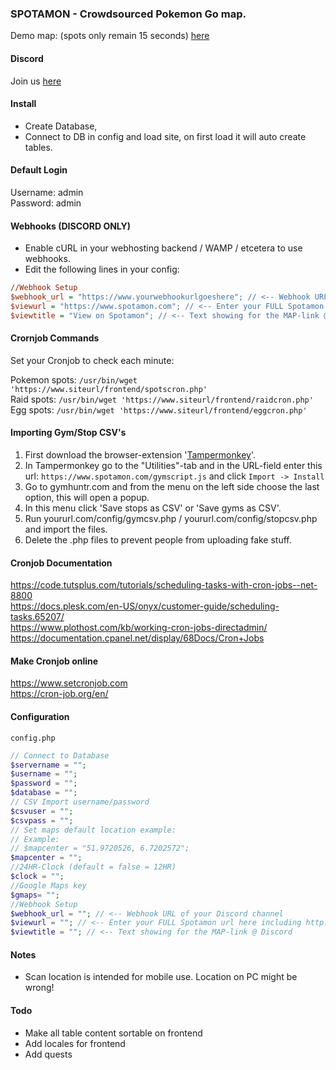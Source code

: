 ### SPOTAMON - Crowdsourced Pokemon Go map.
Demo map: (spots only remain 15 seconds) <a href="https://www.spotamon.com/demo/">here</a>

#### Discord

Join us <a href="https://discordapp.com/invite/spU9p7v">here</a>

#### Install
- Create Database,
- Connect to DB in config and load site, on first load it will auto create tables. 

#### Default Login
Username: admin<br>
Password: admin

#### Webhooks (DISCORD ONLY)
- Enable cURL in your webhosting backend / WAMP / etcetera to  use webhooks.
- Edit the following lines in your config:

```ini
//Webhook Setup
$webhook_url = "https://www.yourwebhookurlgoeshere"; // <-- Webhook URL of your Discord channel
$viewurl = "https://www.spotamon.com"; // <-- Enter your FULL Spotamon url here including http:// or https:// example: https://www.mysite.com < NO BACKSLASH AT THE END!
$viewtitle = "View on Spotamon"; // <-- Text showing for the MAP-link @ Discord
```

#### Crornjob Commands
Set your Cronjob to check each minute:

Pokemon spots: `/usr/bin/wget 'https://www.siteurl/frontend/spotscron.php'`<br>
Raid spots: `/usr/bin/wget 'https://www.siteurl/frontend/raidcron.php'`<br>
Egg spots: `/usr/bin/wget 'https://www.siteurl/frontend/eggcron.php'`

#### Importing Gym/Stop CSV's

1. First download the browser-extension '<a href="https://tampermonkey.net/">Tampermonkey</a>'.
2. In Tampermonkey go to the "Utilities"-tab and in the URL-field enter this url: `https://www.spotamon.com/gymscript.js` and click `Import -> Install`
3. Go to gymhuntr.com and from the menu on the left side choose the last option, this will open a popup.
4. In this menu click 'Save stops as CSV' or 'Save gyms as CSV'.
5. Run yoururl.com/config/gymcsv.php / yoururl.com/config/stopcsv.php and import the files.
6. Delete the .php files to prevent people from uploading fake stuff.

#### Cronjob Documentation

https://code.tutsplus.com/tutorials/scheduling-tasks-with-cron-jobs--net-8800<br>
https://docs.plesk.com/en-US/onyx/customer-guide/scheduling-tasks.65207/<br>
https://www.plothost.com/kb/working-cron-jobs-directadmin/<br>
https://documentation.cpanel.net/display/68Docs/Cron+Jobs

#### Make Cronjob online

https://www.setcronjob.com<br>
https://cron-job.org/en/

#### Configuration

`config.php`
```php
// Connect to Database
$servername = "";
$username = "";
$password = "";
$database = "";
// CSV Import username/password
$csvuser = "";
$csvpass = "";
// Set maps default location example: 
// Example:
// $mapcenter = "51.9720526, 6.7202572";
$mapcenter = "";
//24HR-Clock (default = false = 12HR) 
$clock = "";
//Google Maps key
$gmaps= "";
//Webhook Setup
$webhook_url = ""; // <-- Webhook URL of your Discord channel
$viewurl = ""; // <-- Enter your FULL Spotamon url here including http:// or https:// example: https://www.mysite.com < NO BACKSLASH AT THE END!
$viewtitle = ""; // <-- Text showing for the MAP-link @ Discord
```

#### Notes
- Scan location is intended for mobile use. Location on PC might be wrong!

#### Todo
- Make all table content sortable on frontend
- Add locales for frontend
- Add quests
